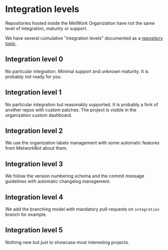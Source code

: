 # Integration levels

Repositories hosted inside the MetWork Organization have not the same level of integration, maturity or support.

We have several cumulative "integration levels" documented as a [repository topic](https://help.github.com/articles/about-topics/).

## Integration level 0

No particular integration. Minimal support and unknown maturity. It is probably not ready for you.

## Integration level 1

No particular integration but reasonably supported. It is probably a fork of another repos with custom patches.
The project is visible in the organization custom dashboard.

## Integration level 2

We use the organization labels management with some automatic features from MetworkBot about them.

## Integration level 3

We follow the version numbering schema and the commit message guidelines with automatic changelog management.

## Integration level 4

We add the branching model with mandatory pull-requests on `integration` branch for example.

## Integration level 5

Nothing new but just to showcase most interesting projects.
